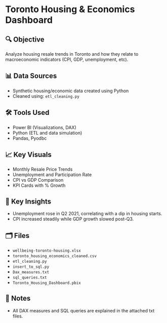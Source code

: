 # Toronto Housing & Economics Dashboard

## 🔍 Objective
Analyze housing resale trends in Toronto and how they relate to macroeconomic indicators (CPI, GDP, unemployment, etc).

## 📊 Data Sources
- Synthetic housing/economic data created using Python
- Cleaned using: `etl_cleaning.py`

## 🛠️ Tools Used
- Power BI (Visualizations, DAX)
- Python (ETL and data simulation)
- Pandas, Pyodbc

## 📈 Key Visuals
- Monthly Resale Price Trends
- Unemployment and Participation Rate
- CPI vs GDP Comparison
- KPI Cards with % Growth

## 🧠 Key Insights
 - Unemployment rose in Q2 2021, correlating with a dip in housing starts.
 - CPI increased steadily while GDP growth slowed post-Q3.

## 🗂 Files
- `wellbeing-toronto-housing.xlsx`
- `toronto_housing_economics_cleaned.csv`
- `etl_cleaning.py`
- `insert_to_sql.py`
- `Dax_measures.txt`
- `sql_queries.txt`
- `Toronto_Housing_Dashboard.pbix`

## 📎 Notes
- All DAX measures and SQL queries are explained in the attached txt files.
